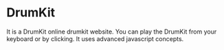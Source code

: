 # DrumKit
It is a DrumKit online drumkit website. You can play the DrumKit from your keyboard or by clicking. It uses advanced javascript concepts.
